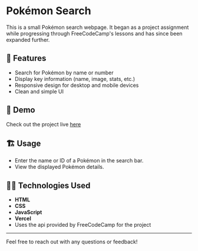 # Pokémon Search

This is a small Pokémon search webpage. It began as a project assignment while progressing through FreeCodeCamp's lessons and has since been expanded further.

## 🧩 Features

- Search for Pokémon by name or number
- Display key information (name, image, stats, etc.)
- Responsive design for desktop and mobile devices
- Clean and simple UI

## 🚀 Demo

Check out the project live [here](https://fcc-pokemon-search-theta.vercel.app/)<!-- Replace with your deployed link if available -->

## 🏗️ Usage

- Enter the name or ID of a Pokémon in the search bar.
- View the displayed Pokémon details.

## 👨‍💻 Technologies Used

- **HTML**
- **CSS**
- **JavaScript**
- **Vercel**
- Uses the api provided by FreeCodeCamp for the project

---

Feel free to reach out with any questions or feedback!
